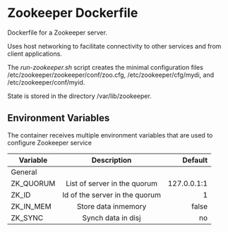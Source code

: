 # Zookeeper  Dockerfile

Dockerfile for a Zookeeper server.


Uses host networking to facilitate connectivity to other
services and from client applications.

The *run-zookeeper.sh* script creates the minimal configuration
files /etc/zookeeper/zookeeper/conf/zoo.cfg, /etc/zookeeper/cfg/mydi, and
/etc/zookeeper/conf/myid.

State is stored in the directory /var/lib/zookeeper.

## Environment Variables

The container receives multiple environment variables that are used to
configure Zookeeper service

|Variable     | Description                    |  Default         |
|-------------|:------------------------------:|-----------------:|
|General                                                          |
|ZK_QUORUM    | List of server in the quorum   | 127.0.0.1:1      |
|ZK_ID        | Id of the server in the quorum | 1                |
|ZK_IN_MEM    | Store data inmemory            | false            |
|ZK_SYNC      | Synch data in disj             | no               |
